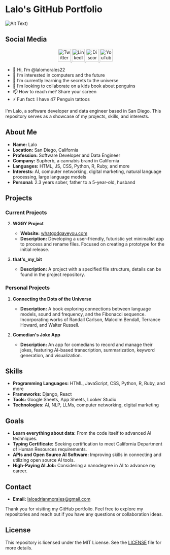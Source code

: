 # Lalo's GitHub Portfolio

![Alt Text]([https://laloadrianmorales.com/wp-content/uploads/2024/01/AIpenguins2-768x768.jpeg))

## Social Media

<div align="center">
  <a href="[https://twitter.com/yourprofile](https://twitter.com/lalopenguin)" target="_blank">
    <img src="https://img.icons8.com/ios-filled/50/000000/twitter.png" width="40" height="40" alt="Twitter"/>
  </a>
  <a href="[https://linkedin.com/in/yourprofile](https://www.linkedin.com/in/lalo-morales-331474208/)" target="_blank">
    <img src="https://img.icons8.com/ios-filled/50/000000/linkedin.png" width="40" height="40" alt="LinkedIn"/>
  </a>
  <a href="[https://discord.com/users/yourprofile](https://www.discord.com/users/laloadrianmorales)" target="_blank">
    <img src="https://img.icons8.com/ios-filled/50/000000/discord-logo.png" width="40" height="40" alt="Discord"/>
  </a>
  <a href="[https://youtube.com/yourprofile](https://www.youtube.com/@thelalomorales)" target="_blank">
    <img src="https://img.icons8.com/ios-filled/50/000000/youtube-play.png" width="40" height="40" alt="YouTube"/>
  </a>
</div>

- 👋 Hi, I’m @lalomorales22
- 👀 I’m interested in computers and the future
- 🌱 I’m currently learning the secrets to the universe
- 💞️ I’m looking to collaborate on a kids book about penguins
- 📫 How to reach me?  Share your screen
- ⚡ Fun fact: I have 47 Penguin tattoos



I'm Lalo, a software developer and data engineer based in San Diego. This repository serves as a showcase of my projects, skills, and interests.

## About Me

- **Name:** Lalo
- **Location:** San Diego, California
- **Profession:** Software Developer and Data Engineer
- **Company:** Supherb, a cannabis brand in California
- **Languages:** HTML, JS, CSS, Python, R, Ruby, and more
- **Interests:** AI, computer networking, digital marketing, natural language processing, large language models
- **Personal:** 2.3 years sober, father to a 5-year-old, husband

## Projects

### Current Projects

2. **WGGY Project**
   - **Website:** [whatgodgaveyou.com](http://whatgodgaveyou.com)
   - **Description:** Developing a user-friendly, futuristic yet minimalist app to process and rename files. Focused on creating a prototype for the initial release.

3. **that's_my_bit**
   - **Description:** A project with a specified file structure, details can be found in the project repository.

### Personal Projects

1. **Connecting the Dots of the Universe**
   - **Description:** A book exploring connections between language models, sound and frequency, and the Fibonacci sequence. Incorporating works of Randall Carlson, Malcolm Bendall, Terrance Howard, and Walter Russell.

2. **Comedian's Joke App**
   - **Description:** An app for comedians to record and manage their jokes, featuring AI-based transcription, summarization, keyword generation, and visualization.

## Skills

- **Programming Languages:** HTML, JavaScript, CSS, Python, R, Ruby, and more
- **Frameworks:** Django, React
- **Tools:** Google Sheets, App Sheets, Looker Studio
- **Technologies:** AI, NLP, LLMs, computer networking, digital marketing

## Goals

- **Learn everything about data:** From the code itself to advanced AI techniques.
- **Typing Certificate:** Seeking certification to meet California Department of Human Resources requirements.
- **APIs and Open Source AI Software:** Improving skills in connecting and utilizing open source AI tools.
- **High-Paying AI Job:** Considering a nanodegree in AI to advance my career.

## Contact

- **Email:** laloadrianmorales@gmail.com


Thank you for visiting my GitHub portfolio. Feel free to explore my repositories and reach out if you have any questions or collaboration ideas.

## License

This repository is licensed under the MIT License. See the [LICENSE](LICENSE) file for more details.
